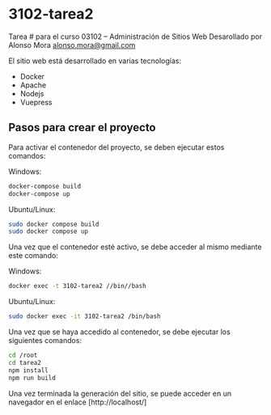 # 3102-tarea2

Tarea # para el curso 03102 – Administración de Sitios Web
Desarollado por Alonso Mora <alonso.mora@gmail.com>

El sitio web está desarrollado en varias tecnologías:

- Docker
- Apache
- Nodejs
- Vuepress

## Pasos para crear el proyecto

Para activar el contenedor del proyecto, se deben ejecutar estos comandos:

Windows:

```bash
docker-compose build
docker-compose up
```

Ubuntu/Linux:

```bash
sudo docker compose build
sudo docker compose up
```

Una vez que el contenedor esté activo, se debe acceder al mismo mediante este comando:

Windows:

```bash
docker exec -t 3102-tarea2 //bin//bash
```

Ubuntu/Linux:

```bash
sudo docker exec -it 3102-tarea2 /bin/bash
```

Una vez que se haya accedido al contenedor, se debe ejecutar los siguientes comandos:

```bash
cd /root
cd tarea2
npm install
npm run build
```

Una vez terminada la generación del sitio, se puede acceder en un navegador en el enlace [http://localhost/]
